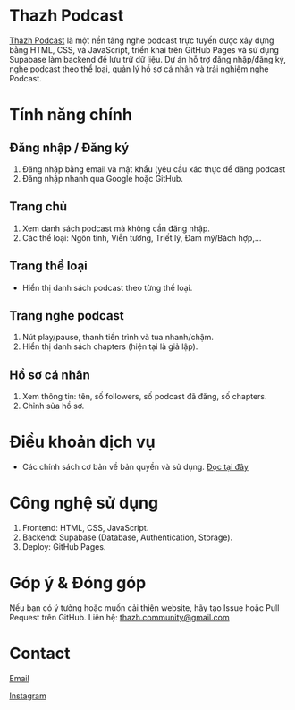 # Thazh Podcast

<a href="https://example.com" class="button">Thazh Podcast</a> là một nền tảng nghe podcast trực tuyến được xây dựng bằng HTML, CSS, và JavaScript, triển khai trên GitHub Pages và sử dụng Supabase làm backend để lưu trữ dữ liệu. Dự án hỗ trợ đăng nhập/đăng ký, nghe podcast theo thể loại, quản lý hồ sơ cá nhân và trải nghiệm nghe Podcast.

# Tính năng chính
## Đăng nhập / Đăng ký

1. Đăng nhập bằng email và mật khẩu (yêu cầu xác thực để đăng podcast
2. Đăng nhập nhanh qua Google hoặc GitHub.

## Trang chủ

1. Xem danh sách podcast mà không cần đăng nhập.
2. Các thể loại: Ngôn tình, Viễn tưởng, Triết lý, Đam mỹ/Bách hợp,...

## Trang thể loại

- Hiển thị danh sách podcast theo từng thể loại.
## Trang nghe podcast
1. Nút play/pause, thanh tiến trình và tua nhanh/chậm.
2. Hiển thị danh sách chapters (hiện tại là giả lập).
## Hồ sơ cá nhân
1. Xem thông tin: tên, số followers, số podcast đã đăng, số chapters.
2. Chỉnh sửa hồ sơ.

# Điều khoản dịch vụ
* Các chính sách cơ bản về bản quyền và sử dụng.
<a href="https://thazhlabs.github.io/ThazhPodcast/terms.html" class="button">Đọc tại đây</a>
# Công nghệ sử dụng
1. Frontend: HTML, CSS, JavaScript.
2. Backend: Supabase (Database, Authentication, Storage).
3. Deploy: GitHub Pages.
# Góp ý & Đóng góp
Nếu bạn có ý tưởng hoặc muốn cải thiện website, hãy tạo Issue hoặc Pull Request trên GitHub.
Liên hệ: thazh.community@gmail.com
# Contact
<a href="hoangtienth4nh@gmail.com" class="button">Email</a>

<a href="https://instagram.com/hgthazh" class="button">Instagram</a>


